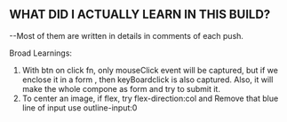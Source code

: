 ## WHAT DID I ACTUALLY LEARN IN THIS BUILD?

--Most of them are written in details in comments of each push.

Broad Learnings:

1.  With btn on click fn, only mouseClick event will be captured, but if we enclose it in a form , then keyBoardclick is also captured.
    Also, it will make the whole compone as form and try to submit it.
2.  To center an image, if flex, try flex-direction:col and Remove that blue line of input use outline-input:0
